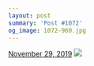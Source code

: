 ```yaml
---
layout: post
summary: 'Post #1072'
og_image: 1072-960.jpg
---
```


<p>
  <time>
    <a href="/1072">November 29, 2019</a>
  </time>
  <a href="/1072">
    <img src="{{ site.assets_url }}/1072-480.jpg" srcset="{{ site.assets_url }}/1072-240.jpg 240w, {{ site.assets_url }}/1072-480.jpg 480w, {{ site.assets_url }}/1072-720.jpg 720w, {{ site.assets_url }}/1072-960.jpg 960w" sizes="(min-width: 700px) 50vw, calc(100vw - 2rem)" />
  </a>
</p>
